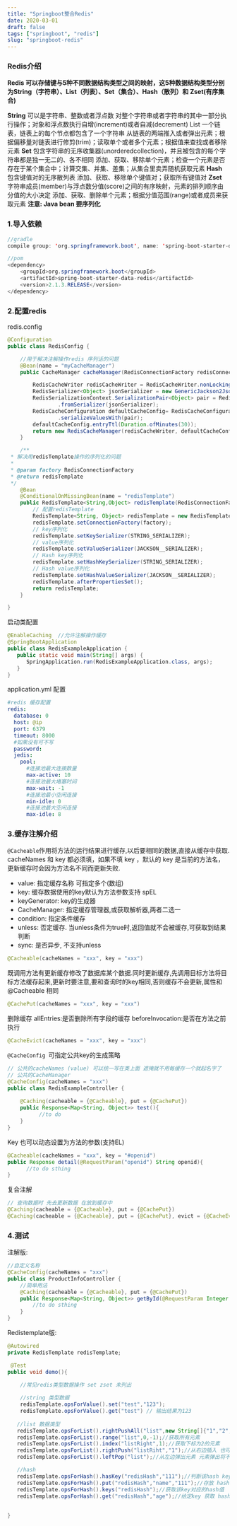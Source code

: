 ```yaml
---
title: "Springboot整合Redis"
date: 2020-03-01
draft: false
tags: ["springboot", "redis"]
slug: "springboot-redis"
---
```



### Redis介绍
**Redis 可以存储键与5种不同数据结构类型之间的映射，这5种数据结构类型分别为String（字符串）、List（列表）、Set（集合）、Hash（散列）和 Zset(有序集合)**

**String** 可以是字符串、整数或者浮点数 对整个字符串或者字符串的其中一部分执行操作；对象和浮点数执行自增(increment)或者自减(decrement)
List 一个链表，链表上的每个节点都包含了一个字符串 从链表的两端推入或者弹出元素；根据偏移量对链表进行修剪(trim)；读取单个或者多个元素；根据值来查找或者移除元素
**Set** 包含字符串的无序收集器(unorderedcollection)，并且被包含的每个字符串都是独一无二的、各不相同 添加、获取、移除单个元素；检查一个元素是否存在于某个集合中；计算交集、并集、差集；从集合里卖弄随机获取元素
**Hash** 包含键值对的无序散列表 添加、获取、移除单个键值对；获取所有键值对
**Zset** 字符串成员(member)与浮点数分值(score)之间的有序映射，元素的排列顺序由分值的大小决定 添加、获取、删除单个元素；根据分值范围(range)或者成员来获取元素
 **注意: Java bean 要序列化**
 
### 1.导入依赖

```java
//gradle
compile group: 'org.springframework.boot', name: 'spring-boot-starter-data-redis', version: '2.1.3.RELEASE'

//pom
<dependency>
    <groupId>org.springframework.boot</groupId>
    <artifactId>spring-boot-starter-data-redis</artifactId>
    <version>2.1.3.RELEASE</version>
</dependency>
```



### 2.配置redis
redis.config

```java
@Configuration
public class RedisConfig {

    //用于解决注解操作redis 序列话的问题
    @Bean(name = "myCacheManager")
    public CacheManager cacheManager(RedisConnectionFactory redisConnectionFactory) {

        RedisCacheWriter redisCacheWriter = RedisCacheWriter.nonLockingRedisCacheWriter(redisConnectionFactory);
        RedisSerializer<Object> jsonSerializer = new GenericJackson2JsonRedisSerializer();
        RedisSerializationContext.SerializationPair<Object> pair = RedisSerializationContext.SerializationPair
                .fromSerializer(jsonSerializer);
        RedisCacheConfiguration defaultCacheConfig= RedisCacheConfiguration.defaultCacheConfig()
                .serializeValuesWith(pair);
        defaultCacheConfig.entryTtl(Duration.ofMinutes(30));
        return new RedisCacheManager(redisCacheWriter, defaultCacheConfig);
    }
```
    
    
```java
    /**
 * 解决用redisTemplate操作的序列化的问题
 *
 * @param factory RedisConnectionFactory
 * @return redisTemplate
 */
    @Bean
    @ConditionalOnMissingBean(name = "redisTemplate")
    public RedisTemplate<String,Object> redisTemplate(RedisConnectionFactory factory){
        // 配置redisTemplate
        RedisTemplate<String, Object> redisTemplate = new RedisTemplate<>();
        redisTemplate.setConnectionFactory(factory);
        // key序列化
        redisTemplate.setKeySerializer(STRING_SERIALIZER);
        // value序列化
        redisTemplate.setValueSerializer(JACKSON__SERIALIZER);
        // Hash key序列化
        redisTemplate.setHashKeySerializer(STRING_SERIALIZER);
        // Hash value序列化
        redisTemplate.setHashValueSerializer(JACKSON__SERIALIZER);
        redisTemplate.afterPropertiesSet();
        return redisTemplate;
    }

}
```


启动类配置

```java
@EnableCaching  //允许注解操作缓存
@SpringBootApplication
public class RedisExampleApplication {
   public static void main(String[] args) {
      SpringApplication.run(RedisExampleApplication.class, args);
   }
}
```

application.yml 配置

```yaml
#redis 缓存配置
redis:
  database: 0
  host: @ip
  port: 6379
  timeout: 8000
  #如果没有可不写
  password:
  jedis:
    pool:
      #连接池最大连接数量
      max-active: 10
      #连接池最大堵塞时间
      max-wait: -1
      #连接池最小空闲连接
      min-idle: 0
      #连接池最大空闲连接
      max-idle: 8
```


### 3.缓存注解介绍
`@Cacheable`作用将方法的运行结果进行缓存,以后要相同的数据,直接从缓存中获取.
 cacheNames 和 key 都必须填，如果不填 key ，默认的 key 是当前的方法名，更新缓存时会因为方法名不同而更新失败.

- value:   指定缓存名称 可指定多个(数组)
- key:  缓存数据使用的key默认为方法参数支持 spEL
- keyGenerator:  key的生成器
- CacheManager:  指定缓存管理器,或获取解析器,两者二选一
- condition:  指定条件缓存
- unless:  否定缓存. 当unless条件为true时,返回值就不会被缓存,可获取到结果判断
- sync:  是否异步, 不支持unless

```java
@Cacheable(cacheNames = "xxx", key = "xxx")
```

既调用方法有更新缓存修改了数据库某个数据.同时更新缓存,先调用目标方法将目标方法缓存起来,更新时要注意,要和查询时的key相同,否则缓存不会更新,属性和 @Cacheable 相同

```java
@CachePut(cacheNames = "xxx", key = "xxx")
```

删除缓存
allEntries:是否删除所有字段的缓存
beforeInvocation:是否在方法之前执行

```java
@CacheEvict(cacheNames = "xxx", key = "xxx")
```


`@CacheConfig `可指定公共key的生成策略

```java
// 公共的cacheNames (value) 可以统一写在类上面 遮掩就不用每缓存一个就起名字了
// 公共的CacheManager
@CacheConfig(cacheNames = "xxx")
public class RedisExampleController {
  
    @Caching(cacheable = {@Cacheable}, put = {@CachePut})
    public Response<Map<String, Object>> test(){
          //to do
    }
}
```

Key 也可以动态设置为方法的参数(支持EL)

```java
@Cacheable(cacheNames = "xxx", key = "#openid")
public Response detail(@RequestParam("openid") String openid){
      //to do sthing
}
```

复合注解
```java
// 查询数据时 先去更新数据 在放到缓存中
@Caching(cacheable = {@Cacheable}, put = {@CachePut})
@Caching(cacheable = {@Cacheable}, put = {@CachePut}, evict = {@CacheEvict})
```

### 4.测试

注解版:

```java
//自定义名称
@CacheConfig(cacheNames = "xxx")
public class ProductInfoController {   
    //简单用法 
    @Caching(cacheable = {@Cacheable}, put = {@CachePut})
    public Response<Map<String, Object>> getById(@RequestParam Integer id) {
        //to do sthing
    }
}
```


Redistemplate版:


```java
@Autowired
private RedisTemplate redisTemplate;

 @Test 
public void demo(){

    //常见redis类型数据操作 set zset 未列出
        
    //string 类型数据
    redisTemplate.opsForValue().set("test","123");
    redisTemplate.opsForValue().get("test") // 输出结果为123
    
   //list 数据类型
   redisTemplate.opsForList().rightPushAll("list",new String[]{"1","2","3"});//从右边插入元素
   redisTemplate.opsForList().range("list",0,-1);//获取所有元素
   redisTemplate.opsForList().index("listRight",1);//获取下标为2的元素
   redisTemplate.opsForList().rightPush("listRiht","1");//从右边插入 也可从左边插
   redisTemplate.opsForList().leftPop("list");//从左边弹出元素 元素弹出将不存在

   //hash
   redisTemplate.opsForHash().hasKey("redisHash","111");//判断该hash key 是否存在
   redisTemplate.opsForHash().put("redisHash","name","111");//存放 hash 数据
   redisTemplate.opsForHash().keys("redisHash");//获取该key对应的hash值
   redisTemplate.opsForHash().get("redisHash","age");//给定key 获取 hash 值
 
 
}
```